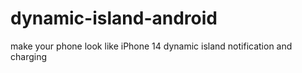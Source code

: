 # dynamic-island-android
make your phone look like iPhone 14 dynamic island notification and charging
